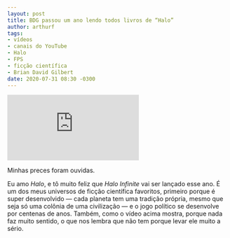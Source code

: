```yaml
---
layout: post
title: BDG passou um ano lendo todos livros de “Halo”
author: arthurf
tags:
- vídeos
- canais do YouTube
- Halo
- FPS
- ficção científica
- Brian David Gilbert
date: 2020-07-31 08:30 -0300
---
```

<iframe src="https://www.youtube.com/embed/WEWEdIcx1DI" frameborder="0" allow="accelerometer; autoplay; encrypted-media; gyroscope; picture-in-picture" allowfullscreen></iframe>

Minhas preces foram ouvidas.

Eu amo *Halo*, e tô muito feliz que *Halo Infinite* vai ser lançado esse ano. É um dos meus universos de ficção científica favoritos, primeiro porque é super desenvolvido — cada planeta tem uma tradição própria, mesmo que seja só uma colônia de uma civilização — e o jogo político se desenvolve por centenas de anos. Também, como o vídeo acima mostra, porque nada faz muito sentido, o que nos lembra que não tem porque levar ele muito a sério.
